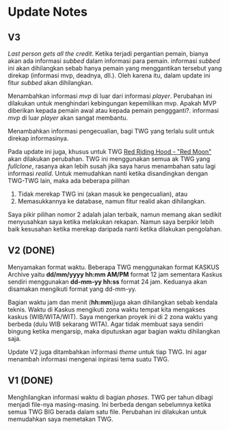 # Update Notes

## V3

*Last person gets all the credit*. Ketika terjadi pergantian pemain, bianya akan ada informasi *subbed* dalam informasi para pemain. informasi *subbed* ini akan dihilangkan sebab hanya pemain yang menggantikan tersebut yang direkap (informasi mvp, deadnya, dll.). Oleh karena itu, dalam update ini fitur *subbed* akan dihilangkan.

Menambahkan informasi *mvp* di luar dari informasi *player*. 
Perubahan ini dilakukan untuk menghindari kebingungan kepemilikan mvp. Apakah MVP diberikan kepada pemain awal atau kepada pemain penggganti?. informasi *mvp* di luar *player* akan sangat membantu.


Menambahkan informasi pengecualian, bagi TWG yang terlalu sulit untuk direkap informasinya.

Pada update ini juga, khusus untuk TWG [Red Riding Hood - "Red Moon"](http://kask.us/hIipQ) akan dilakukan perubahan.
TWG ini menggunakan semua ak TWG yang *fullclone*, rasanya akan lebih susah jika saya harus menambahan satu lagi informasi *realid*.
Untuk memudahkan nanti ketika disandingkan dengan TWG-TWG lain, maka ada beberapa pilihan 

1. Tidak merekap TWG ini (akan masuk ke pengecualian), atau
2. Memasukkannya ke database, namun fitur realid akan dihilangkan. 

Saya pikir pilihan nomor 2 adalah jalan terbaik, namun memang akan sedikit menyusahkan saya ketika melakukan rekapan. Namun saya berpikir lebih baik kesusahan ketika merekap daripada nanti ketika dilakukan pengolahan.

## V2 (DONE)

Menyamakan format waktu. Beberapa TWG menggunakan format KASKUS Archive yaitu **dd/mm/yyyy hh:mm AM/PM** format 12 jam sementara Kaskus sendiri menggunakan **dd-mm-yy hh:ss** format 24 jam. Keduanya akan disamakan mengikuti format yang dd-mm-yy.

Bagian waktu jam dan menit (**hh:mm**)juga akan dihilangkan sebab kendala teknis. Waktu di Kaskus mengikuti zona waktu tempat kita mengakses kaskus (WIB/WITA/WIT). Saya mengerkan proyek ini di 2 zona waktu yang berbeda (dulu WIB sekarang WITA). Agar tidak membuat saya sendiri bingung ketika mengarsip, maka diputuskan agar bagian waktu dihilangkan saja.

Update V2 juga ditambahkan informasi *theme* untuk tiap TWG. Ini agar menambah informasi mengenai inpirasi tema suatu TWG.

## V1 (DONE)

Menghilangkan informasi waktu di bagian *phases*. TWG per tahun dibagi menjadi file-nya masing-masing. Ini berbeda dengan sebelumnya ketika semua TWG BIG berada dalam satu file. Perubahan ini dilakukan untuk memudahkan saya memetakan TWG.
